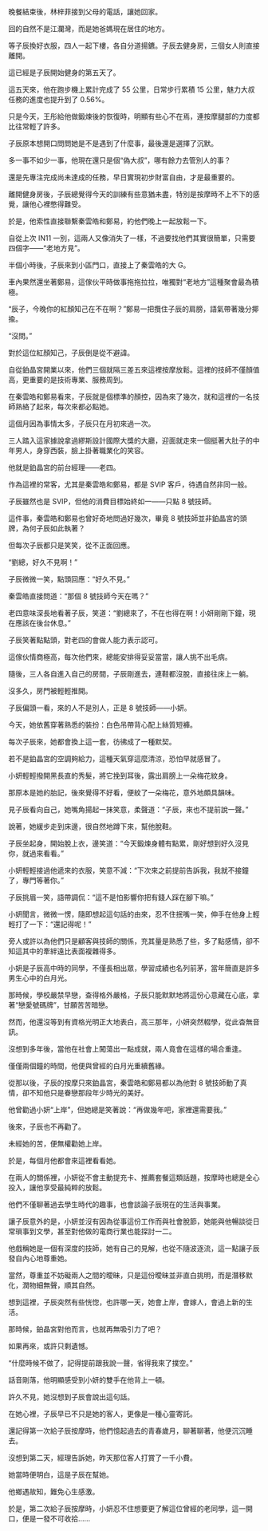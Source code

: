 晚餐結束後，林梓菲接到父母的電話，讓她回家。  

回的自然不是江瀾灣，而是她爸媽現在居住的地方。  

等子辰換好衣服，四人一起下樓，各自分道揚鑣。子辰去健身房，三個女人則直接離開。  

這已經是子辰開始健身的第五天了。  

這五天來，他在跑步機上累計完成了 55 公里，日常步行累積 15 公里，魅力大叔任務的進度也提升到了 0.56%。  

只是今天，王彤給他做鍛煉後的恢復時，明顯有些心不在焉，連按摩腿部的力度都比往常輕了許多。  

子辰原本想開口問問她是不是遇到了什麼事，最後還是選擇了沉默。  

多一事不如少一事，他現在還只是個“偽大叔”，哪有餘力去管別人的事？  

還是先專注完成尚未達成的任務，早日實現初步財富自由，才是最重要的。  

離開健身房後，子辰總覺得今天的訓練有些意猶未盡，特別是按摩時不上不下的感覺，讓他心裡憋得難受。  

於是，他索性直接聯繫秦雲皓和鄭易，約他們晚上一起放鬆一下。  

自從上次 IN11 一別，這兩人又像消失了一樣，不過要找他們其實很簡單，只需要四個字——“老地方見”。  

半個小時後，子辰來到小區門口，直接上了秦雲皓的大 G。  

車內果然還坐著鄭易，這傢伙平時做事拖拖拉拉，唯獨對“老地方”這種聚會最為積極。  

“辰子，今晚你的紅顏知己在不在啊？”鄭易一把攬住子辰的肩膀，語氣帶著幾分揶揄。  

“沒問。”  

對於這位紅顏知己，子辰倒是從不避諱。  

自從鉑晶宮開業以來，他們三個就隔三差五來這裡按摩放鬆。這裡的技師不僅顏值高，更重要的是技術專業、服務周到。  

在秦雲皓和鄭易看來，子辰就是個標準的顏控，因為來了幾次，就和這裡的一名技師熟絡了起來，每次來都必點她。  

這個月因為事情太多，子辰只在月初來過一次。  

三人踏入這家據說拿過繆斯設計國際大獎的大廳，迎面就走來一個挺著大肚子的中年男人，身穿西裝，臉上掛著職業化的笑容。  

他就是鉑晶宮的前台經理——老四。  

作為這裡的常客，尤其是秦雲皓和鄭易，都是 SVIP 客戶，待遇自然非同一般。  

子辰雖然也是 SVIP，但他的消費目標始終如一——只點 8 號技師。  

這件事，秦雲皓和鄭易也曾好奇地問過好幾次，畢竟 8 號技師並非鉑晶宮的頭牌，為何子辰如此執著？  

但每次子辰都只是笑笑，從不正面回應。  

“劉總，好久不見啊！”  

子辰微微一笑，點頭回應：“好久不見。”  

秦雲皓直接問道：“那個 8 號技師今天在嗎？”  

老四意味深長地看著子辰，笑道：“劉總來了，不在也得在啊！小妍剛剛下鐘，現在應該在後台休息。”  

子辰笑著點點頭，對老四的會做人能力表示認可。  

這傢伙情商極高，每次他們來，總能安排得妥妥當當，讓人挑不出毛病。  

隨後，三人各自進入自己的房間，子辰剛進去，連鞋都沒脫，直接往床上一躺。  

沒多久，房門被輕輕推開。  

子辰偏頭一看，來的人不是別人，正是 8 號技師——小妍。  

今天，她依舊穿著熟悉的裝扮：白色吊帶背心配上絲質短褲。  

每次子辰來，她都會換上這一套，彷彿成了一種默契。  

若不是鉑晶宮的空調夠給力，這種天氣穿這麼清涼，恐怕早就感冒了。  

小妍輕輕撥開黑長直的秀髮，將它挽到耳後，露出肩膀上一朵梅花紋身。  

那原本是她的胎記，後來覺得不好看，便紋了一朵梅花，意外地頗具韻味。  

見子辰看向自己，她嘴角揚起一抹笑意，柔聲道：“子辰，來也不提前說一聲。”  

說著，她緩步走到床邊，很自然地蹲下來，幫他脫鞋。  

子辰坐起身，開始脫上衣，邊笑道：“今天鍛煉身體有點累，剛好想到好久沒見你，就過來看看。”  

小妍輕輕接過他遞來的衣服，笑意不減：“下次來之前提前告訴我，我就不接鐘了，專門等著你。”  

子辰挑眉一笑，語帶調侃：“這不是怕影響你把有錢人踩在腳下嘛。”  

小妍聞言，微微一愣，隨即想起這句話的由來，忍不住抿嘴一笑，伸手在他身上輕輕打了一下：“還記得呢！”

旁人或許以為他們只是顧客與技師的關係，充其量是熟悉了些，多了點感情，卻不知這其中的牽絆遠比表面複雜得多。  

小妍是子辰高中時的同學，不僅長相出眾，學習成績也名列前茅，當年簡直是許多男生心中的白月光。  

那時候，學校嚴禁早戀，查得格外嚴格，子辰只能默默地將這份心意藏在心底，拿著“戀愛號碼牌”，甘願苦苦暗戀。  

然而，他還沒等到有資格光明正大地表白，高三那年，小妍突然輟學，從此杳無音訊。  

沒想到多年後，當他在社會上闖蕩出一點成就，兩人竟會在這樣的場合重逢。  

僅僅兩個鐘的時間，他便與曾經的白月光重續舊緣。  

從那以後，子辰的按摩只來鉑晶宮，秦雲皓和鄭易都以為他對 8 號技師動了真情，卻不知他只是眷戀那段年少時光的美好。  

他曾勸過小妍“上岸”，但她總是笑著說：“再做幾年吧，家裡還需要我。”  

後來，子辰也不再勸了。  

未經她的苦，便無權勸她上岸。  

於是，每個月他都會來這裡看看她。  

在兩人的關係裡，小妍從不會主動提充卡、推薦套餐這類話題，按摩時也總是全心投入，讓他享受最純粹的放鬆。  

他們不僅聊著過去學生時代的趣事，也會談論子辰現在的生活與事業。  

讓子辰意外的是，小妍並沒有因為從事這份工作而與社會脫節，她能與他暢談從日常瑣事到文學，甚至對他做的電商行業也能探討一二。  

他戲稱她是一個有深度的技師，她有自己的見解，也從不隨波逐流，這一點讓子辰發自內心地尊重她。  

當然，尊重並不妨礙兩人之間的曖昧，只是這份曖昧並非直白挑明，而是潛移默化，潤物細無聲，順其自然。  

想到這裡，子辰突然有些恍惚，也許哪一天，她會上岸，會嫁人，會過上新的生活。  

那時候，鉑晶宮對他而言，也就再無吸引力了吧？  

如果再來，或許只剩遺憾。  

“什麼時候不做了，記得提前跟我說一聲，省得我來了撲空。”  

話音剛落，他明顯感受到小妍的雙手在他背上一頓。  

許久不見，她沒想到子辰會說出這句話。  

在她心裡，子辰早已不只是她的客人，更像是一種心靈寄託。  

還記得第一次給子辰按摩時，他們憶起過去的青春歲月，聊著聊著，他便沉沉睡去。  

沒想到第二天，經理告訴她，昨天那位客人打賞了一千小費。  

她當時便明白，這是子辰在幫她。  

他鄉遇故知，難免心生感激。  

於是，第二次給子辰按摩時，小妍忍不住想要更了解這位曾經的老同學，這一開口，便是一發不可收拾……